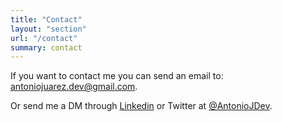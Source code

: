 ```yaml
---
title: "Contact"
layout: "section"
url: "/contact"
summary: contact
---
```


If you want to contact me you can send an email to: antoniojuarez.dev@gmail.com.

Or send me a DM through [Linkedin](https://www.linkedin.com/in/antonio-ju%C3%A1rez-trujillo-130742190) or Twitter at [@AntonioJDev](https://twitter.com/AntonioJDev).

